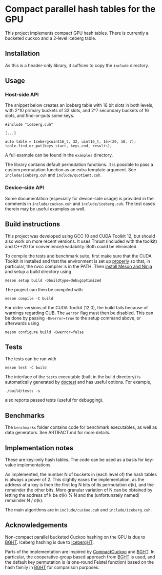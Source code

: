 # Compact parallel hash tables for the GPU

This project implements compact GPU hash tables. There is currently a bucketed
cuckoo and a 2-level iceberg table.

## Installation

As this is a header-only library, it suffices to copy the `include` directory.

## Usage

### Host-side API

The snippet below creates an iceberg table with 16 bit slots in both levels,
with 2^10 primary buckets of 32 slots, and 2^7 secondary buckets of 16 slots,
and find-or-puts some keys.

```cuda
#include "iceberg.cuh"

[...]

auto table = Iceberg<uint16_t, 32, uint16_t, 16>(20, 10, 7);
table.find_or_put(keys_start, keys_end, results);
```

A full example can be found in the `examples` directory.

The library contains default permutation functions. It is possible to pass a
custom permutation function as an extra template argument. See
`include/iceberg.cuh` and `include/quotient.cuh`.

### Device-side API

Some documentation (especially for device-side usage) is provided in the
comments in `include/cuckoo.cuh` and `include/iceberg.cuh`. The test cases
therein may be useful examples as well.

## Build instructions

This project was developed using GCC 10 and CUDA Toolkit 12, but should also
work on more recent versions. It uses Thrust (included with the toolkit) and
C++20 for convenience/readability. Both could be eliminated.

To compile the tests and benchmark suite, first make sure that the CUDA Toolkit
in installed and that the environment is set up [properly][cudaenv] so that, in
particular, the nvcc compiler is in the PATH.
Then [install Meson and Ninja](https://mesonbuild.com/Getting-meson.html) and
setup a build directory using
```
meson setup build -Dbuildtype=debugoptimized
```
The project can then be compiled with
```
meson compile -C build
```

For older versions of the CUDA Toolkit (12.0), the build fails because of
warnings regarding CUB.  The `werror` flag must then be disabled. This can be
done by passing `-Dwerror=true` to the setup command above, or afterwards using
```
meson configure build -Dwerror=false
```

## Tests

The tests can be run with
```
meson test -C build
```

The interface of the `tests` executable (built in the build directory) is
automatically generated by [doctest][] and has useful options. For example,
```
./build/tests -s
```
also reports passed tests (useful for debugging).

## Benchmarks

The `benchmarks` folder contains code for benchmark executables, as well as
data generators. See ARTIFACT.md for more details.

## Implementation notes

These are key-only hash tables. The code can be used as a basis for key-value
implementations.

As implemented, the number N of buckets in (each level of) the hash tables is
always a power of 2. This slightly eases the implementation, as the address of
a key is then the first log N bits of its permutation σ(k), and the remainder
the other bits. More granular variation of N can be obtained by letting the
address of k be σ(k) % N and the (unfortunately named) remainder N / σ(k).

The main algorithms are in `include/cuckoo.cuh` and `include/iceberg.cuh`.

## Acknowledgements

Non-compact parallel bucketed Cuckoo hashing on the GPU is due to [BGHT][].
Iceberg hashing is due to [IcebergHT][].

Parts of the implementation are inspired by [CompactCuckoo][] and [BGHT][].
In particular, the cooperative-group based approach from [BGHT][] is used,
and the default key permutation is (a one-round Feistel function) based on the
hash family in [BGHT][] for comparison purposes.

[cudaenv]: https://docs.nvidia.com/cuda/cuda-installation-guide-linux/index.html#environment-setup
[BGHT]: https://github.com/owensgroup/BGHT
[CompactCuckoo]: https://github.com/DaanWoltgens/CompactCuckoo
[doctest]: https://github.com/doctest/doctest
[IcebergHT]: https://arxiv.org/abs/2210.04068
